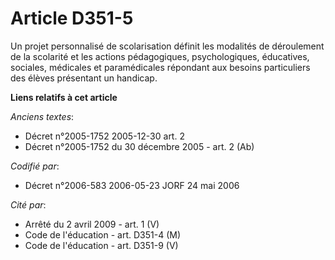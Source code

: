 # Article D351-5

Un projet personnalisé de scolarisation définit les modalités de déroulement de la scolarité et les actions pédagogiques,
psychologiques, éducatives, sociales, médicales et paramédicales répondant aux besoins particuliers des élèves présentant un
handicap.

**Liens relatifs à cet article**

_Anciens textes_:

  - Décret n°2005-1752 2005-12-30 art. 2
  - Décret n°2005-1752 du 30 décembre 2005 - art. 2 (Ab)

_Codifié par_:

  - Décret n°2006-583 2006-05-23 JORF 24 mai 2006

_Cité par_:

  - Arrêté du 2 avril 2009 - art. 1 (V)
  - Code de l'éducation - art. D351-4 (M)
  - Code de l'éducation - art. D351-9 (V)
